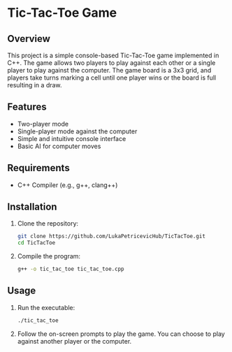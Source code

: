 # Tic-Tac-Toe Game

## Overview
This project is a simple console-based Tic-Tac-Toe game implemented in C++. The game allows two players to play against each other or a single player to play against the computer. The game board is a 3x3 grid, and players take turns marking a cell until one player wins or the board is full resulting in a draw.

## Features
- Two-player mode
- Single-player mode against the computer
- Simple and intuitive console interface
- Basic AI for computer moves

## Requirements
- C++ Compiler (e.g., g++, clang++)

## Installation
1. Clone the repository:
    ```bash
    git clone https://github.com/LukaPetricevicHub/TicTacToe.git
    cd TicTacToe
    ```

2. Compile the program:
    ```bash
    g++ -o tic_tac_toe tic_tac_toe.cpp
    ```

## Usage
1. Run the executable:
    ```bash
    ./tic_tac_toe
    ```

2. Follow the on-screen prompts to play the game. You can choose to play against another player or the computer.

